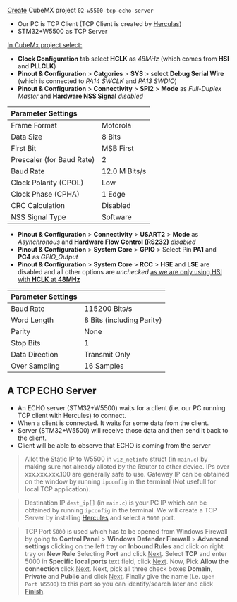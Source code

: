 <ins>Create</ins> CubeMX project `02-w5500-tcp-echo-server`        

- Our PC is TCP Client (TCP Client is created by [Herculas](https://www.hw-group.com/software/hercules-setup-utility))
- STM32+W5500 as TCP Server
      
<ins>In CubeMx project select:</ins>     
- **Clock Configuration** tab select **HCLK** as _48MHz_ (which comes from **HSI** and **PLLCLK**)        
- **Pinout & Configuration** > **Catgories** > **SYS** > select **Debug Serial Wire** (which is connected to _PA14 SWCLK_ and _PA13 SWDIO_)      
- **Pinout & Configuration** > **Connectivity** > **SPI2** > **Mode** as _Full-Duplex Master_ and **Hardware NSS Signal** _disabled_      
     
|  Parameter Settings |   |
|:-------------|:-------------|
| Frame Format   | Motorola  |
| Data Size          | 8 Bits         |
| First Bit | MSB First         |
| Prescaler (for Baud Rate) | 2         |
| Baud Rate          | 12.0 M Bits/s         |
| Clock Polarity (CPOL)          | Low          |
| Clock Phase (CPHA)           | 1 Edge    |
| CRC Calculation           | Disabled    |        
| NSS Signal Type           | Software    |     
     

- **Pinout & Configuration** > **Connectivity** > **USART2** > **Mode** as _Asynchronous_ and **Hardware Flow Control (RS232)** _disabled_    
- **Pinout & Configuration** > **System Core** > **GPIO** > Select Pin **PA1** and **PC4** as *GPIO_Output*
- **Pinout & Configuration** > **System Core** > **RCC** > **HSE** and **LSE** are disabled and all other options are *unchecked* <ins>as we are only using HSI with **HCLK** at **48MHz**</ins>
    
|  Parameter Settings |   |
|:-------------|:-------------|
| Baud Rate   | 115200 Bits/s  |
| Word Length          | 8 Bits (including Parity)         |
| Parity | None         |
| Stop Bits | 1         |
| Data Direction          | Transmit Only         |
| Over Sampling         | 16 Samples          |    


## A TCP ECHO Server     

- An ECHO server (STM32+W5500) waits for a client (i.e. our PC running TCP client with Hercules) to connect.    
- When a client is connected. It waits for some data from the client.     
- Server (STM32+W5500) will receive those data and then send it back to the client.    
- Client will be able to observe that ECHO is coming from the server		    


> Allot the Static IP to W5500 in `wiz_netinfo` struct (in `main.c`) by making sure not already alloted by the Router to other device. IPs over xxx.xxx.xxx.100 are generally safe to use. Gateway IP can be obtained on the window by running `ipconfig` in the terminal (Not usefull for local TCP application). 

> Destination IP `dest_ip[]` (in `main.c`) is your PC IP which can be obtained by running `ipconfig` in the terminal. We will create a TCP Server by installing [Hercules](https://www.hw-group.com/software/hercules-setup-utility) and select a `5000` port.

> TCP Port `5000` is used which has to be opened from Windows Firewall by going to **Control Panel** > **Windows Defender Firewall** > **Advanced settings** clicking on the left tray on **Inbound Rules** and click on right tray on **New Rule** Selecting **Port** and click <ins>Next</ins>. Select **TCP** and enter 5000 in **Specific local ports** text field, click <ins>Next</ins>. Now, Pick **Allow the connection** click <ins>Next</ins>. Next, pick all three check boxes **Domain**, **Private** and **Public** and click <ins>Next</ins>. Finally give the name (i.e. `Open Port W5500`) to this port so you can identify/search later and click <ins>**Finish**</ins>.